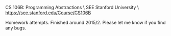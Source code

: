CS 106B: Programming Abstractions \ SEE Stanford University \ https://see.stanford.edu/Course/CS106B

Homework attempts. Finished around 2015/2. Please let me know if you find any bugs.
